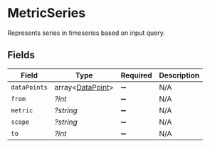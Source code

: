 # MetricSeries

Represents series in timeseries based on input query.


## Fields

| Field                                                | Type                                                 | Required                                             | Description                                          |
| ---------------------------------------------------- | ---------------------------------------------------- | ---------------------------------------------------- | ---------------------------------------------------- |
| `dataPoints`                                         | array<[DataPoint](../../models/shared/DataPoint.md)> | :heavy_minus_sign:                                   | N/A                                                  |
| `from`                                               | *?int*                                               | :heavy_minus_sign:                                   | N/A                                                  |
| `metric`                                             | *?string*                                            | :heavy_minus_sign:                                   | N/A                                                  |
| `scope`                                              | *?string*                                            | :heavy_minus_sign:                                   | N/A                                                  |
| `to`                                                 | *?int*                                               | :heavy_minus_sign:                                   | N/A                                                  |